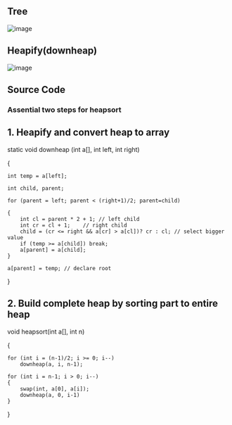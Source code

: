 ## Tree
![image](https://github.com/user-attachments/assets/57a459be-6111-4217-8dd9-04272ad06373)

## Heapify(downheap)
![image](https://github.com/user-attachments/assets/3f8de4af-8d8a-40ca-9191-32cf552060c1)


## Source Code 
### Assential two steps for heapsort

## 1. Heapify and convert heap to array

static void downheap (int a[], int left, int right)

{

    int temp = a[left];
    
    int child, parent;
    
    for (parent = left; parent < (right+1)/2; parent=child) 
    
    {
        int cl = parent * 2 + 1; // left child
        int cr = cl + 1;    // right child
        child = (cr <= right && a[cr] > a[cl])? cr : cl; // select bigger value
        if (temp >= a[child]) break;
        a[parent] = a[child];
    }
    
    a[parent] = temp; // declare root
    
}

## 2. Build complete heap by sorting part to entire heap 

void heapsort(int a[], int n)

{

    for (int i = (n-1)/2; i >= 0; i--)
        downheap(a, i, n-1);
        
    for (int i = n-1; i > 0; i--)
    {
        swap(int, a[0], a[i]);
        downheap(a, 0, i-1)
    }
}
